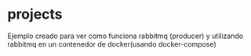 # projects
Ejemplo creado para ver como funciona rabbitmq (producer) y utilizando rabbitmq en un contenedor de docker(usando docker-compose)
